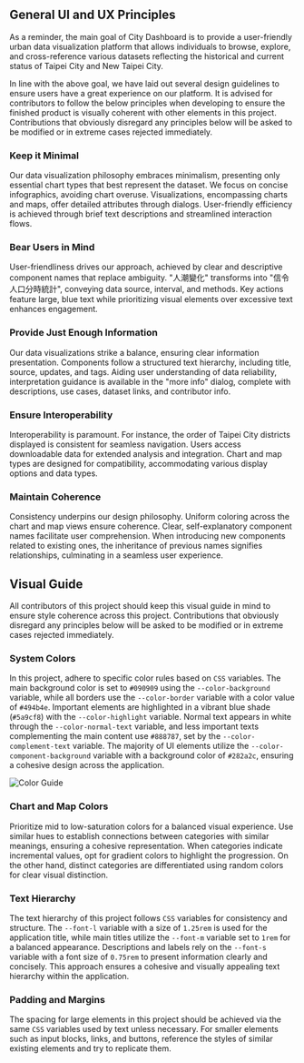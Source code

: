 ## General UI and UX Principles

As a reminder, the main goal of City Dashboard is to provide a user-friendly urban data visualization platform that allows individuals to browse, explore, and cross-reference various datasets reflecting the historical and current status of Taipei City and New Taipei City.

In line with the above goal, we have laid out several design guidelines to ensure users have a great experience on our platform. It is advised for contributors to follow the below principles when developing to ensure the finished product is visually coherent with other elements in this project. Contributions that obviously disregard any principles below will be asked to be modified or in extreme cases rejected immediately.

### Keep it Minimal

Our data visualization philosophy embraces minimalism, presenting only essential chart types that best represent the dataset. We focus on concise infographics, avoiding chart overuse. Visualizations, encompassing charts and maps, offer detailed attributes through dialogs. User-friendly efficiency is achieved through brief text descriptions and streamlined interaction flows.

### Bear Users in Mind

User-friendliness drives our approach, achieved by clear and descriptive component names that replace ambiguity. "人潮變化" transforms into "信令人口分時統計", conveying data source, interval, and methods. Key actions feature large, blue text while prioritizing visual elements over excessive text enhances engagement.

### Provide Just Enough Information

Our data visualizations strike a balance, ensuring clear information presentation. Components follow a structured text hierarchy, including title, source, updates, and tags. Aiding user understanding of data reliability, interpretation guidance is available in the "more info" dialog, complete with descriptions, use cases, dataset links, and contributor info.

### Ensure Interoperability

Interoperability is paramount. For instance, the order of Taipei City districts displayed is consistent for seamless navigation. Users access downloadable data for extended analysis and integration. Chart and map types are designed for compatibility, accommodating various display options and data types.

### Maintain Coherence

Consistency underpins our design philosophy. Uniform coloring across the chart and map views ensure coherence. Clear, self-explanatory component names facilitate user comprehension. When introducing new components related to existing ones, the inheritance of previous names signifies relationships, culminating in a seamless user experience.

## Visual Guide

All contributors of this project should keep this visual guide in mind to ensure style coherence across this project. Contributions that obviously disregard any principles below will be asked to be modified or in extreme cases rejected immediately.

### System Colors

In this project, adhere to specific color rules based on `CSS` variables. The main background color is set to `#090909` using the `--color-background` variable, while all borders use the `--color-border` variable with a color value of `#494b4e`. Important elements are highlighted in a vibrant blue shade (`#5a9cf8`) with the `--color-highlight` variable. Normal text appears in white through the `--color-normal-text` variable, and less important texts complementing the main content use `#888787`, set by the `--color-complement-text` variable. The majority of UI elements utilize the `--color-component-background` variable with a background color of `#282a2c`, ensuring a cohesive design across the application.

![Color Guide](/images/front-end/color-guide-en.png)

### Chart and Map Colors

Prioritize mid to low-saturation colors for a balanced visual experience. Use similar hues to establish connections between categories with similar meanings, ensuring a cohesive representation. When categories indicate incremental values, opt for gradient colors to highlight the progression. On the other hand, distinct categories are differentiated using random colors for clear visual distinction.

### Text Hierarchy

The text hierarchy of this project follows `CSS` variables for consistency and structure. The `--font-l` variable with a size of `1.25rem` is used for the application title, while main titles utilize the `--font-m` variable set to `1rem` for a balanced appearance. Descriptions and labels rely on the `--font-s` variable with a font size of `0.75rem` to present information clearly and concisely. This approach ensures a cohesive and visually appealing text hierarchy within the application.

### Padding and Margins

The spacing for large elements in this project should be achieved via the same `CSS` variables used by text unless necessary. For smaller elements such as input blocks, links, and buttons, reference the styles of similar existing elements and try to replicate them.
